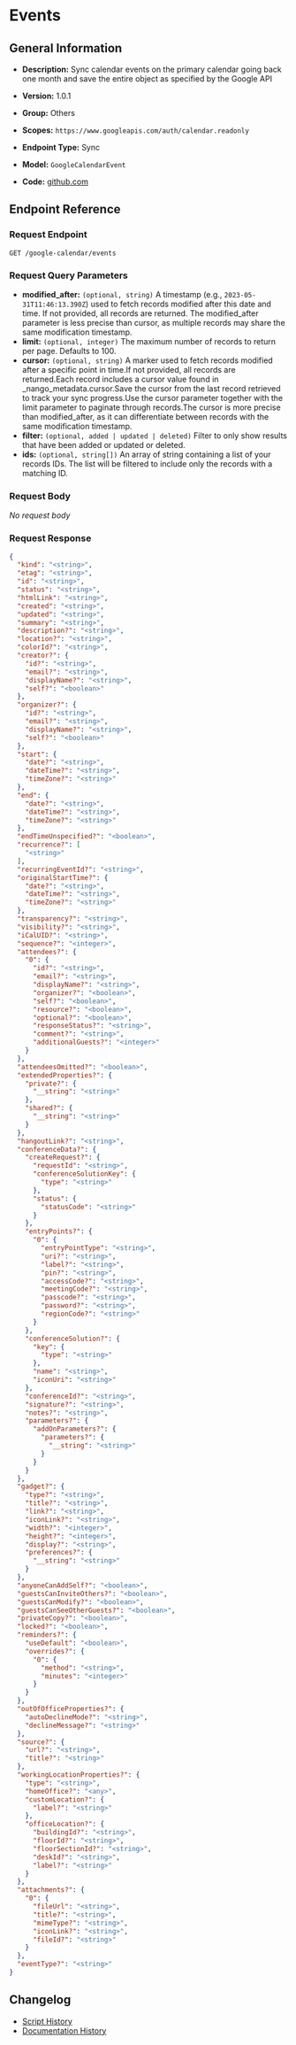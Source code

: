 <!-- BEGIN GENERATED CONTENT -->
# Events

## General Information

- **Description:** Sync calendar events on the primary calendar going back one month and
save the entire object as specified by the Google API

- **Version:** 1.0.1
- **Group:** Others
- **Scopes:** `https://www.googleapis.com/auth/calendar.readonly`
- **Endpoint Type:** Sync
- **Model:** `GoogleCalendarEvent`
- **Code:** [github.com](https://github.com/NangoHQ/integration-templates/tree/main/integrations/google-calendar/syncs/events.ts)


## Endpoint Reference

### Request Endpoint

`GET /google-calendar/events`

### Request Query Parameters

- **modified_after:** `(optional, string)` A timestamp (e.g., `2023-05-31T11:46:13.390Z`) used to fetch records modified after this date and time. If not provided, all records are returned. The modified_after parameter is less precise than cursor, as multiple records may share the same modification timestamp.
- **limit:** `(optional, integer)` The maximum number of records to return per page. Defaults to 100.
- **cursor:** `(optional, string)` A marker used to fetch records modified after a specific point in time.If not provided, all records are returned.Each record includes a cursor value found in _nango_metadata.cursor.Save the cursor from the last record retrieved to track your sync progress.Use the cursor parameter together with the limit parameter to paginate through records.The cursor is more precise than modified_after, as it can differentiate between records with the same modification timestamp.
- **filter:** `(optional, added | updated | deleted)` Filter to only show results that have been added or updated or deleted.
- **ids:** `(optional, string[])` An array of string containing a list of your records IDs. The list will be filtered to include only the records with a matching ID.

### Request Body

_No request body_

### Request Response

```json
{
  "kind": "<string>",
  "etag": "<string>",
  "id": "<string>",
  "status": "<string>",
  "htmlLink": "<string>",
  "created": "<string>",
  "updated": "<string>",
  "summary": "<string>",
  "description?": "<string>",
  "location?": "<string>",
  "colorId?": "<string>",
  "creator?": {
    "id?": "<string>",
    "email?": "<string>",
    "displayName?": "<string>",
    "self?": "<boolean>"
  },
  "organizer?": {
    "id?": "<string>",
    "email?": "<string>",
    "displayName?": "<string>",
    "self?": "<boolean>"
  },
  "start": {
    "date?": "<string>",
    "dateTime?": "<string>",
    "timeZone?": "<string>"
  },
  "end": {
    "date?": "<string>",
    "dateTime?": "<string>",
    "timeZone?": "<string>"
  },
  "endTimeUnspecified?": "<boolean>",
  "recurrence?": [
    "<string>"
  ],
  "recurringEventId?": "<string>",
  "originalStartTime?": {
    "date?": "<string>",
    "dateTime?": "<string>",
    "timeZone?": "<string>"
  },
  "transparency?": "<string>",
  "visibility?": "<string>",
  "iCalUID?": "<string>",
  "sequence?": "<integer>",
  "attendees?": {
    "0": {
      "id?": "<string>",
      "email?": "<string>",
      "displayName?": "<string>",
      "organizer?": "<boolean>",
      "self?": "<boolean>",
      "resource?": "<boolean>",
      "optional?": "<boolean>",
      "responseStatus?": "<string>",
      "comment?": "<string>",
      "additionalGuests?": "<integer>"
    }
  },
  "attendeesOmitted?": "<boolean>",
  "extendedProperties?": {
    "private?": {
      "__string": "<string>"
    },
    "shared?": {
      "__string": "<string>"
    }
  },
  "hangoutLink?": "<string>",
  "conferenceData?": {
    "createRequest?": {
      "requestId": "<string>",
      "conferenceSolutionKey": {
        "type": "<string>"
      },
      "status": {
        "statusCode": "<string>"
      }
    },
    "entryPoints?": {
      "0": {
        "entryPointType": "<string>",
        "uri?": "<string>",
        "label?": "<string>",
        "pin?": "<string>",
        "accessCode?": "<string>",
        "meetingCode?": "<string>",
        "passcode?": "<string>",
        "password?": "<string>",
        "regionCode?": "<string>"
      }
    },
    "conferenceSolution?": {
      "key": {
        "type": "<string>"
      },
      "name": "<string>",
      "iconUri": "<string>"
    },
    "conferenceId?": "<string>",
    "signature?": "<string>",
    "notes?": "<string>",
    "parameters?": {
      "addOnParameters?": {
        "parameters?": {
          "__string": "<string>"
        }
      }
    }
  },
  "gadget?": {
    "type?": "<string>",
    "title?": "<string>",
    "link?": "<string>",
    "iconLink?": "<string>",
    "width?": "<integer>",
    "height?": "<integer>",
    "display?": "<string>",
    "preferences?": {
      "__string": "<string>"
    }
  },
  "anyoneCanAddSelf?": "<boolean>",
  "guestsCanInviteOthers?": "<boolean>",
  "guestsCanModify?": "<boolean>",
  "guestsCanSeeOtherGuests?": "<boolean>",
  "privateCopy?": "<boolean>",
  "locked?": "<boolean>",
  "reminders?": {
    "useDefault": "<boolean>",
    "overrides?": {
      "0": {
        "method": "<string>",
        "minutes": "<integer>"
      }
    }
  },
  "outOfOfficeProperties?": {
    "autoDeclineMode?": "<string>",
    "declineMessage?": "<string>"
  },
  "source?": {
    "url?": "<string>",
    "title?": "<string>"
  },
  "workingLocationProperties?": {
    "type": "<string>",
    "homeOffice?": "<any>",
    "customLocation?": {
      "label?": "<string>"
    },
    "officeLocation?": {
      "buildingId?": "<string>",
      "floorId?": "<string>",
      "floorSectionId?": "<string>",
      "deskId?": "<string>",
      "label?": "<string>"
    }
  },
  "attachments?": {
    "0": {
      "fileUrl": "<string>",
      "title?": "<string>",
      "mimeType?": "<string>",
      "iconLink?": "<string>",
      "fileId?": "<string>"
    }
  },
  "eventType?": "<string>"
}
```

## Changelog

- [Script History](https://github.com/NangoHQ/integration-templates/commits/main/integrations/google-calendar/syncs/events.ts)
- [Documentation History](https://github.com/NangoHQ/integration-templates/commits/main/integrations/google-calendar/syncs/events.md)

<!-- END  GENERATED CONTENT -->


